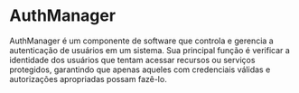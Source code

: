 # AuthManager

AuthManager é um componente de software que controla e gerencia a autenticação de usuários em um sistema. Sua principal função é verificar a identidade dos usuários que tentam acessar recursos ou serviços protegidos, garantindo que apenas aqueles com credenciais válidas e autorizações apropriadas possam fazê-lo.
